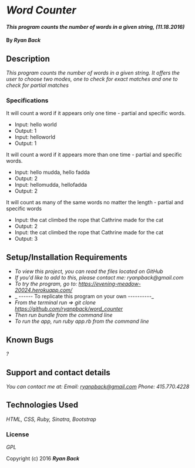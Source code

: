 # _Word Counter_

#### _This program counts the number of words in a given string, (11.18.2016)_

#### By _**Ryan Back**_

## Description

_This program counts the number of words in a given string. It offers the user to choose two modes, one to check for exact matches and one to check for partial matches_

### Specifications

It will count a word if it appears only one time - partial and specific words.
* Input: hello world
* Output: 1
* Input: helloworld
* Output: 1

It will count a word if it appears more than one time - partial and specific words.
* Input: hello mudda, hello fadda
* Output: 2
* Input: hellomudda, hellofadda
* Output: 2

It will count as many of the same words no matter the length - partial and specific words
* Input: the cat climbed the rope that Cathrine made for the cat
* Output: 2
* Input: the cat climbed the rope that Cathrine made for the cat
* Output: 3


## Setup/Installation Requirements

* _To view this project, you can read the files located on GitHub_
* _If you'd like to add to this, please contact me: ryanpback@gmail.com_
* _To try the program, go to: https://evening-meadow-20024.herokuapp.com/_
* _ ------ To replicate this program on your own ----------_
* _From the terminal run => git clone https://github.com/ryanpback/word_counter_
* _Then run bundle from the command line_
* _To run the app, run ruby app.rb from the command line_

## Known Bugs

_?_

## Support and contact details

_You can contact me at:
Email: ryanpback@gmail.com
Phone: 415.770.4228_

## Technologies Used

_HTML, CSS, Ruby, Sinatra, Bootstrap_

### License

*GPL*

Copyright (c) 2016 **_Ryan Back_**
